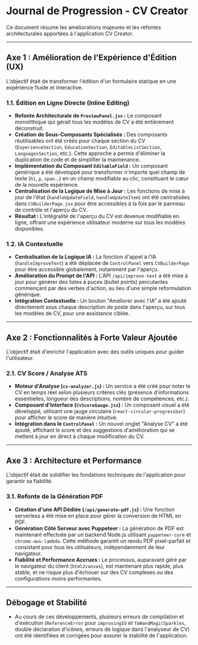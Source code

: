 # Journal de Progression - CV Creator

Ce document résume les améliorations majeures et les refontes architecturales apportées à l'application CV Creator.

---

## Axe 1 : Amélioration de l'Expérience d'Édition (UX)

L'objectif était de transformer l'édition d'un formulaire statique en une expérience fluide et interactive.

### 1.1. Édition en Ligne Directe (Inline Editing)
- **Refonte Architecturale de `PreviewPanel.jsx` :** Le composant monolithique qui gérait tous les modèles de CV a été entièrement déconstruit.
- **Création de Sous-Composants Spécialisés :** Des composants réutilisables ont été créés pour chaque section du CV (`ExperienceSection`, `EducationSection`, `EditableListSection`, `LanguagesSection`, etc.). Cette approche a permis d'éliminer la duplication de code et de simplifier la maintenance.
- **Implémentation du Composant `EditableField` :** Un composant générique a été développé pour transformer n'importe quel champ de texte (`h1`, `p`, `span`...) en un champ modifiable au clic, constituant le cœur de la nouvelle expérience.
- **Centralisation de la Logique de Mise à Jour :** Les fonctions de mise à jour de l'état (`handleUpdateField`, `handleUpdateItem`) ont été centralisées dans `CVBuilderPage.jsx` pour être accessibles à la fois par le panneau de contrôle et l'aperçu du CV.
- **Résultat :** L'intégralité de l'aperçu du CV est devenue modifiable en ligne, offrant une expérience utilisateur moderne sur tous les modèles disponibles.

### 1.2. IA Contextuelle
- **Centralisation de la Logique IA :** La fonction d'appel à l'IA (`handleImproveText`) a été déplacée de `ControlPanel` vers `CVBuilderPage` pour être accessible globalement, notamment par l'aperçu.
- **Amélioration du Prompt de l'API :** L'API `/api/improve-text` a été mise à jour pour générer des listes à puces (bullet points) percutantes commençant par des verbes d'action, au lieu d'une simple reformulation générique.
- **Intégration Contextuelle :** Un bouton "Améliorer avec l'IA" a été ajouté directement sous chaque description de poste dans l'aperçu, sur tous les modèles de CV, pour une assistance ciblée.

---

## Axe 2 : Fonctionnalités à Forte Valeur Ajoutée

L'objectif était d'enrichir l'application avec des outils uniques pour guider l'utilisateur.

### 2.1. CV Score / Analyse ATS
- **Moteur d'Analyse (`cv-analyzer.js`) :** Un service a été créé pour noter le CV en temps réel selon plusieurs critères clés (présence d'informations essentielles, longueur des descriptions, nombre de compétences, etc.).
- **Composant d'Interface (`CvScoreGauge.jsx`) :** Un composant visuel a été développé, utilisant une jauge circulaire (`react-circular-progressbar`) pour afficher le score de manière intuitive.
- **Intégration dans le `ControlPanel` :** Un nouvel onglet "Analyse CV" a été ajouté, affichant le score et des suggestions d'amélioration qui se mettent à jour en direct à chaque modification du CV.

---

## Axe 3 : Architecture et Performance

L'objectif était de solidifier les fondations techniques de l'application pour garantir sa fiabilité.

### 3.1. Refonte de la Génération PDF
- **Création d'une API Dédiée (`/api/generate-pdf.js`) :** Une fonction serverless a été mise en place pour gérer la conversion de HTML en PDF.
- **Génération Côté Serveur avec Puppeteer :** La génération de PDF est maintenant effectuée par un backend Node.js utilisant `puppeteer-core` et `chrome-aws-lambda`. Cette méthode garantit un rendu PDF pixel-parfait et consistant pour tous les utilisateurs, indépendamment de leur navigateur.
- **Fiabilité et Performance Accrues :** Le processus, auparavant géré par le navigateur du client (`html2canvas`), est maintenant plus rapide, plus stable, et ne risque plus d'échouer sur des CV complexes ou des configurations moins performantes.

---

## Débogage et Stabilité
- Au cours de ces développements, plusieurs erreurs de compilation et d'exécution (`ReferenceError` pour `improvingId` et `faWandMagicSparkles`, double déclaration d'icônes, erreurs de logique dans l'analyseur de CV) ont été identifiées et corrigées pour assurer la stabilité de l'application.
